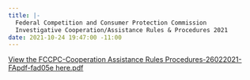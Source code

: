 ```yaml
---
title: |-
  Federal Competition and Consumer Protection Commission
  Investigative Cooperation/Assistance Rules & Procedures 2021
date: 2021-10-24 19:47:00 -11:00
---
```


[View the FCCPC-Cooperation Assistance Rules Procedures-26022021-FApdf-fad05e here.pdf](/uploads/FCCPC-Cooperation_Assistance%20Rules_Procedures-26022021-FApdf-fad05e.pdf)